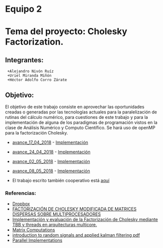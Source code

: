 # Equipo 2
# Tema del proyecto: Cholesky Factorization.

## Integrantes:
```
 +Alejandro Nivón Ruíz
 +Uriel Miranda Miñón
 +Héctor Adolfo Corro Zárate 
```

## Objetivo:

El objetivo de este trabajo consiste en aprovechar las oportunidades creadas o generadas por las tecnologías actuales para la paralelización de rutinas del cálculo numérico, para cuestiones de este trabajo y para la implementación de alguna de los paradigmas de programación vistos en la clase de Análisis Numérico y Computo Científico. Se hará uso de openMP para la factorización Cholesky.

 - [avance_17_04_2018](https://github.com/ITAM-DS/analisis-numerico-computo-cientifico/tree/mno-2018-1/proyecto_final/proyectos/equipos/equipo_02/avance_17_04_2018)
 		- [Implementación](https://github.com/ITAM-DS/analisis-numerico-computo-cientifico/tree/mno-2018-1/proyecto_final/proyectos/equipos/equipo_02/avance_17_04_2018/implementacion)
 - [avance_24_04_2018](https://github.com/ITAM-DS/analisis-numerico-computo-cientifico/tree/mno-2018-1/proyecto_final/proyectos/equipos/equipo_02/avance_24_04_2018)
 		- [Implementación](https://github.com/ITAM-DS/analisis-numerico-computo-cientifico/tree/mno-2018-1/proyecto_final/proyectos/equipos/equipo_02/avance_24_04_2018/implementacion)
 - [avance_02_05_2018](https://github.com/ITAM-DS/analisis-numerico-computo-cientifico/tree/mno-2018-1/proyecto_final/proyectos/equipos/equipo_02/avance_02_05_2018)
 		- [Implementación](https://github.com/ITAM-DS/analisis-numerico-computo-cientifico/tree/mno-2018-1/proyecto_final/proyectos/equipos/equipo_02/avance_02_05_2018/implementacion)
 - [avance_08_05_2018](https://github.com/ITAM-DS/analisis-numerico-computo-cientifico/tree/mno-2018-1/proyecto_final/proyectos/equipos/equipo_02/avance_08_05_2018)
 		- [Implementación](https://github.com/ITAM-DS/analisis-numerico-computo-cientifico/tree/mno-2018-1/proyecto_final/proyectos/equipos/equipo_02/avance_08_05_2018/implementacion)

 - El trabajo escrito también cooperativo está [aquí](https://docs.google.com/document/d/1_VOtnyJGHTWvyHCHC9L-mSRSNSslY22qrSikXzquL2g/edit?ts=5ad56af8)

### Referencias:

 - [Dropbox](https://www.dropbox.com/home/Cholesky-Theory)
 - [FACTORIZACIÓN DE CHOLESKY MODIFICADA DE MATRICES DISPERSAS SOBRE MULTIPROCESADORES](http://gac.udc.es/tesis/MariaJMartin.pdf)
 - [Implementación y evaluación de la Factorización de Cholesky mediante TBB y threads en arquitecturas multicore.](https://upcommons.upc.edu/bitstream/handle/2099.1/10988/PFC.Cholesky.pdf?sequence=1&isAllowed=y)
 - [Matrix Computations](https://www.dropbox.com/h)
 - [introduction to random signals and applied kalman filtering pdf](https://wp.kntu.ac.ir/ghaffari/Advanced%20Control-II-2017/Introduction_to_Random_Signals_and_Applied_Kalman_Filtering-4th_edition.pdf)
 - [Parallel Implementations](http://www.lume.ufrgs.br/bitstream/handle/10183/151001/001009773.pdf) 
